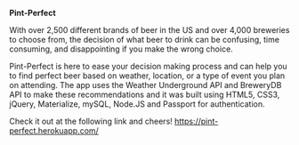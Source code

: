 <strong>Pint-Perfect</strong>

With over 2,500 different brands of beer in the US and over 4,000 breweries to choose from, the decision of what beer to drink can be confusing, time consuming, and disappointing if you make the wrong choice.

Pint-Perfect is here to ease your decision making process and can help you to find perfect beer based on weather, location, or a type of event you plan on attending.  The app uses the Weather Underground API and BreweryDB API to make these recommendations and it was built using HTML5, CSS3, jQuery, Materialize, mySQL, Node.JS and Passport for authentication.

Check it out at the following link and cheers! 
https://pint-perfect.herokuapp.com/
